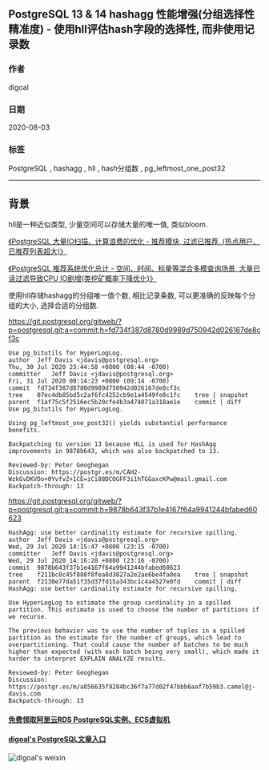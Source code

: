 ## PostgreSQL 13 & 14 hashagg 性能增强(分组选择性精准度) - 使用hll评估hash字段的选择性, 而非使用记录数         
                  
### 作者                  
digoal                  
                  
### 日期                  
2020-08-03                  
                  
### 标签                  
PostgreSQL , hashagg , hll , hash分组数 , pg_leftmost_one_post32                   
                  
----                  
                  
## 背景      
hll是一种近似类型, 少量空间可以存储大量的唯一值, 类似bloom.     
    
[《PostgreSQL 大量IO扫描、计算浪费的优化 - 推荐模块, 过滤已推荐. (热点用户、已推荐列表超大)》](../202006/20200601_01.md)      
    
[《PostgreSQL 推荐系统优化总计 - 空间、时间、标量等混合多模查询场景, 大量已读过滤导致CPU IO剧增(类挖矿概率下降优化)》](../202006/20200612_01.md)      
    
使用hll存储hashagg的分组唯一值个数, 相比记录条数, 可以更准确的反映每个分组的大小, 选择合适的分组数.    
    
https://git.postgresql.org/gitweb/?p=postgresql.git;a=commit;h=fd734f387d8780d9989d750942d026167de8cf3c    
    
```    
Use pg_bitutils for HyperLogLog.    
author	Jeff Davis <jdavis@postgresql.org>	    
Thu, 30 Jul 2020 23:44:58 +0800 (08:44 -0700)    
committer	Jeff Davis <jdavis@postgresql.org>	    
Fri, 31 Jul 2020 00:14:23 +0800 (09:14 -0700)    
commit	fd734f387d8780d9989d750942d026167de8cf3c    
tree	07ec4db85bd5c2af6fc4252cb9e1a4549fe8c1fc	tree | snapshot    
parent	f1af75c5f2516ec5b20cfe4b3a474071a318ae1e	commit | diff    
Use pg_bitutils for HyperLogLog.    
    
Using pg_leftmost_one_post32() yields substantial performance benefits.    
    
Backpatching to version 13 because HLL is used for HashAgg    
improvements in 9878b643, which was also backpatched to 13.    
    
Reviewed-by: Peter Geoghegan    
Discussion: https://postgr.es/m/CAH2-WzkGvDKVDo+0YvfvZ+1CE=iCi88DCOGFF3i1hTGGaxcKPw@mail.gmail.com    
Backpatch-through: 13    
```    
    
https://git.postgresql.org/gitweb/?p=postgresql.git;a=commit;h=9878b643f37b1e4167f64a9941244bfabed60623    
    
```    
HashAgg: use better cardinality estimate for recursive spilling.    
author	Jeff Davis <jdavis@postgresql.org>	    
Wed, 29 Jul 2020 14:15:47 +0800 (23:15 -0700)    
committer	Jeff Davis <jdavis@postgresql.org>	    
Wed, 29 Jul 2020 14:16:28 +0800 (23:16 -0700)    
commit	9878b643f37b1e4167f64a9941244bfabed60623    
tree	f211bc0c45f888f8fea8d3827a2e2ae6be4fa0ea	tree | snapshot    
parent	f2130e77da51f35d37fd15a343bc1c4a4527e0fd	commit | diff    
HashAgg: use better cardinality estimate for recursive spilling.    
    
Use HyperLogLog to estimate the group cardinality in a spilled    
partition. This estimate is used to choose the number of partitions if    
we recurse.    
    
The previous behavior was to use the number of tuples in a spilled    
partition as the estimate for the number of groups, which lead to    
overpartitioning. That could cause the number of batches to be much    
higher than expected (with each batch being very small), which made it    
harder to interpret EXPLAIN ANALYZE results.    
    
Reviewed-by: Peter Geoghegan    
Discussion: https://postgr.es/m/a856635f9284bc36f7a77d02f47bbb6aaf7b59b3.camel@j-davis.com    
Backpatch-through: 13    
```    
  
  
#### [免费领取阿里云RDS PostgreSQL实例、ECS虚拟机](https://www.aliyun.com/database/postgresqlactivity "57258f76c37864c6e6d23383d05714ea")
  
  
#### [digoal's PostgreSQL文章入口](https://github.com/digoal/blog/blob/master/README.md "22709685feb7cab07d30f30387f0a9ae")
  
  
![digoal's weixin](../pic/digoal_weixin.jpg "f7ad92eeba24523fd47a6e1a0e691b59")
  
